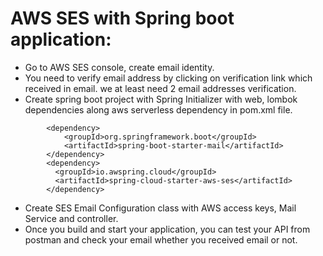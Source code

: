 # AWS SES with Spring boot application:
  * Go to AWS SES console, create email identity. 
  * You need to verify email address by clicking on verification link which received in email. we at least need 2 email addresses verification.
  * Create spring boot project with Spring Initializer with web, lombok dependencies along aws serverless dependency in pom.xml file. 
```
		<dependency>
			<groupId>org.springframework.boot</groupId>
			<artifactId>spring-boot-starter-mail</artifactId>
		</dependency>		
	    <dependency>
	      <groupId>io.awspring.cloud</groupId>
	      <artifactId>spring-cloud-starter-aws-ses</artifactId>
	    </dependency>
```

  * Create SES Email Configuration class with AWS access keys, Mail Service and controller.
  * Once you build and start your application, you can test your API from postman and check your email whether you received email or not.
